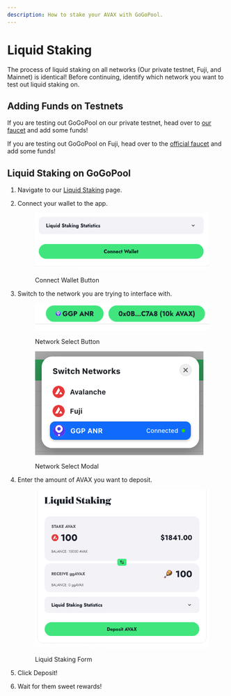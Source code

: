 ```yaml
---
description: How to stake your AVAX with GoGoPool.
---
```


# Liquid Staking

The process of liquid staking on all networks (Our private testnet, Fuji, and Mainnet) is identical! Before continuing, identify which network you want to test out liquid staking on.

## Adding Funds on Testnets

If you are testing out GoGoPool on our private testnet, head over to [our faucet](https://anr-ggp-faucet.fly.dev/) and add some funds!

If you are testing out GoGoPool on Fuji, head over to the [official faucet](https://faucet.avax.network/) and add some funds!

## Liquid Staking on GoGoPool

1. Navigate to our [Liquid Staking](https://beta.gogopool.com/liquidStaking) page.
2.  Connect your wallet to the app.

    <figure><img src="../.gitbook/assets/image (1).png" alt=""><figcaption><p>Connect Wallet Button</p></figcaption></figure>
3.  Switch to the network you are trying to interface with.

    <figure><img src="../.gitbook/assets/image (3) (1).png" alt=""><figcaption><p>Network Select Button</p></figcaption></figure>

    <figure><img src="../.gitbook/assets/image (4).png" alt=""><figcaption><p>Network Select Modal</p></figcaption></figure>
4.  Enter the amount of AVAX you want to deposit.

    <figure><img src="../.gitbook/assets/image (2).png" alt=""><figcaption><p>Liquid Staking Form</p></figcaption></figure>
5. Click Deposit!
6. Wait for them sweet rewards!
